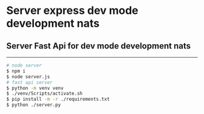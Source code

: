 # Server express dev mode development nats

## Server Fast Api for dev mode development nats

---

```sh
# node server
$ npm i
$ node server.js
# fast api server
$ python -m venv venv
$ ./venv/Scripts/activate.sh
$ pip install -m -r ./requirements.txt
$ python ./server.py
```
